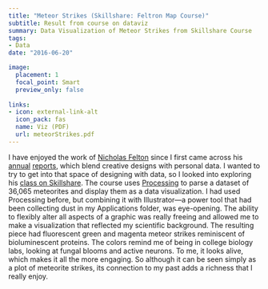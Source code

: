 ```yaml
---
title: "Meteor Strikes (Skillshare: Feltron Map Course)"
subtitle: Result from course on dataviz
summary: Data Visualization of Meteor Strikes from Skillshare Course
tags:
- Data
date: "2016-06-20"

image:
  placement: 1
  focal_point: Smart
  preview_only: false
  
links:
- icon: external-link-alt
  icon_pack: fas
  name: Viz (PDF)
  url: meteorStrikes.pdf
--- 
```


I have enjoyed the work of [Nicholas Felton](http://feltron.com/info.html) since I first came across his [annual](http://feltron.com/FAR09.html) [reports](http://feltron.com/FAR13.html), which blend creative designs with personal data. I wanted to try to get into that space of designing with data, so I looked into exploring his [class on Skillshare](https://skl.sh/1j3x4Ez). The course uses [Processing](https://processing.org/) to parse a dataset of 36,065 meteorites and display them as a data visualization. I had used Processing before, but combining it with Illustrator—a power tool that had been collecting dust in my Applications folder, was eye-opening. The ability to flexibly alter all aspects of a graphic was really freeing and allowed me to make a visualization that reflected my scientific background. The resulting piece had fluorescent green and magenta meteor strikes reminiscent of bioluminescent proteins. The colors remind me of being in college biology labs, looking at fungal blooms and active neurons. To me, it looks alive, which makes it all the more engaging. So although it can be seen simply as a plot of meteorite strikes, its connection to my past adds a richness that I really enjoy.